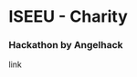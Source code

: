 
<h1>ISEEU - Charity</h1>
<h3> Hackathon by Angelhack</h3>

<p>link <a href="http://iseeu-charity.herokuapp.com/"></a></p>
